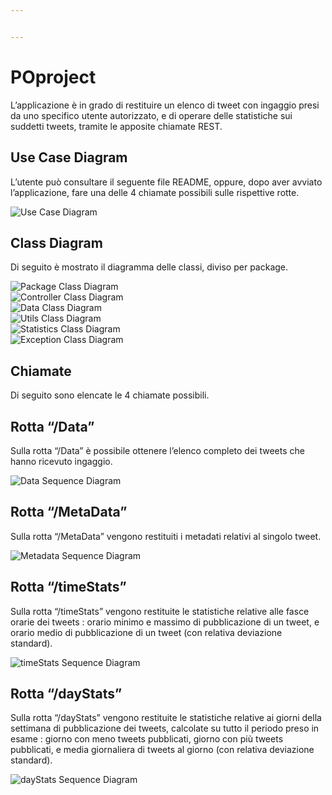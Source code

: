 ```yaml
---


---
```


<h1 id="poproject">POproject</h1>
<p>L’applicazione è in grado di restituire un elenco di tweet con ingaggio presi da uno specifico utente autorizzato, e di operare delle statistiche sui suddetti tweets, tramite le apposite chiamate REST.</p>
<h2 id="use-case-diagram">Use Case Diagram</h2>
<p>L’utente può consultare il seguente file README, oppure, dopo aver avviato l’applicazione, fare una delle 4 chiamate possibili sulle rispettive rotte.</p>
<p><img src="https://github.com/ValerioDAngelo/POproject/blob/master/UML/POprojectModel%20Use%20Case%20Diagram.jpg" alt="Use Case Diagram"></p>
<h2 id="class-diagram">Class Diagram</h2>
<p>Di seguito è mostrato il diagramma delle classi, diviso per package.</p>
<p><img src="https://github.com/ValerioDAngelo/POproject/blob/master/UML/POprojectModel%20Package%20Class%20Diagram.jpg" alt="Package Class Diagram"><br>
<img src="https://github.com/ValerioDAngelo/POproject/blob/master/UML/POprojectModel%20Controller%20Class%20Diagram.jpg" alt="Controller Class Diagram"><br>
<img src="https://github.com/ValerioDAngelo/POproject/blob/master/UML/POprojectModel%20Data%20Class%20Diagram.png" alt="Data Class Diagram"><br>
<img src="https://github.com/ValerioDAngelo/POproject/blob/master/UML/POprojectModel%20utils%20Class%20Diagram.jpg" alt="Utils Class Diagram"><br>
<img src="https://github.com/ValerioDAngelo/POproject/blob/master/UML/POprojectModel%20statistics%20Class%20Diagram.jpg" alt="Statistics Class Diagram"><br>
<img src="https://github.com/ValerioDAngelo/POproject/blob/master/UML/POprojectModel%20exception%20Class%20Diagram.png" alt="Exception Class Diagram"></p>
<h2 id="chiamate">Chiamate</h2>
<p>Di seguito sono elencate le 4 chiamate possibili.</p>
<h2 id="rotta-data">Rotta “/Data”</h2>
<p>Sulla rotta “/Data” è possibile ottenere l’elenco completo dei tweets che hanno ricevuto ingaggio.</p>
<p><img src="https://github.com/ValerioDAngelo/POproject/blob/master/UML/Data%20Sequence%20Diagram.png" alt="Data Sequence Diagram"></p>
<h2 id="rotta-metadata">Rotta “/MetaData”</h2>
<p>Sulla rotta “/MetaData” vengono restituiti i metadati relativi al singolo tweet.</p>
<p><img src="https://github.com/ValerioDAngelo/POproject/blob/master/UML/Metadata%20Sequence%20Diagram.png" alt="Metadata Sequence Diagram"></p>
<h2 id="rotta-timestats">Rotta “/timeStats”</h2>
<p>Sulla rotta “/timeStats” vengono restituite le statistiche relative alle fasce orarie dei tweets : orario minimo e massimo di pubblicazione di un tweet, e orario medio di pubblicazione di un tweet (con relativa deviazione standard).</p>
<p><img src="https://github.com/ValerioDAngelo/POproject/blob/master/UML/timeStats%20Sequence%20Diagram.png" alt="timeStats Sequence Diagram"></p>
<h2 id="rotta-daystats">Rotta “/dayStats”</h2>
<p>Sulla rotta “/dayStats” vengono restituite le statistiche relative ai giorni della settimana di pubblicazione dei tweets, calcolate su tutto il periodo preso in esame : giorno con meno tweets pubblicati, giorno con più tweets pubblicati, e media giornaliera di tweets al giorno (con relativa deviazione standard).</p>
<p><img src="https://github.com/ValerioDAngelo/POproject/blob/master/UML/dayStats%20Sequence%20Diagram.png" alt="dayStats Sequence Diagram"></p>

